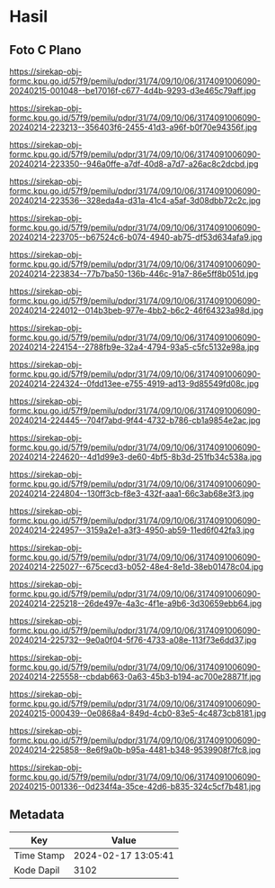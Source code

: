 # Hasil

## Foto C Plano

https://sirekap-obj-formc.kpu.go.id/57f9/pemilu/pdpr/31/74/09/10/06/3174091006090-20240215-001048--be17016f-c677-4d4b-9293-d3e465c79aff.jpg

https://sirekap-obj-formc.kpu.go.id/57f9/pemilu/pdpr/31/74/09/10/06/3174091006090-20240214-223213--356403f6-2455-41d3-a96f-b0f70e94356f.jpg

https://sirekap-obj-formc.kpu.go.id/57f9/pemilu/pdpr/31/74/09/10/06/3174091006090-20240214-223350--946a0ffe-a7df-40d8-a7d7-a26ac8c2dcbd.jpg

https://sirekap-obj-formc.kpu.go.id/57f9/pemilu/pdpr/31/74/09/10/06/3174091006090-20240214-223536--328eda4a-d31a-41c4-a5af-3d08dbb72c2c.jpg

https://sirekap-obj-formc.kpu.go.id/57f9/pemilu/pdpr/31/74/09/10/06/3174091006090-20240214-223705--b67524c6-b074-4940-ab75-df53d634afa9.jpg

https://sirekap-obj-formc.kpu.go.id/57f9/pemilu/pdpr/31/74/09/10/06/3174091006090-20240214-223834--77b7ba50-136b-446c-91a7-86e5ff8b051d.jpg

https://sirekap-obj-formc.kpu.go.id/57f9/pemilu/pdpr/31/74/09/10/06/3174091006090-20240214-224012--014b3beb-977e-4bb2-b6c2-46f64323a98d.jpg

https://sirekap-obj-formc.kpu.go.id/57f9/pemilu/pdpr/31/74/09/10/06/3174091006090-20240214-224154--2788fb9e-32a4-4794-93a5-c5fc5132e98a.jpg

https://sirekap-obj-formc.kpu.go.id/57f9/pemilu/pdpr/31/74/09/10/06/3174091006090-20240214-224324--0fdd13ee-e755-4919-ad13-9d85549fd08c.jpg

https://sirekap-obj-formc.kpu.go.id/57f9/pemilu/pdpr/31/74/09/10/06/3174091006090-20240214-224445--704f7abd-9f44-4732-b786-cb1a9854e2ac.jpg

https://sirekap-obj-formc.kpu.go.id/57f9/pemilu/pdpr/31/74/09/10/06/3174091006090-20240214-224620--4d1d99e3-de60-4bf5-8b3d-251fb34c538a.jpg

https://sirekap-obj-formc.kpu.go.id/57f9/pemilu/pdpr/31/74/09/10/06/3174091006090-20240214-224804--130ff3cb-f8e3-432f-aaa1-66c3ab68e3f3.jpg

https://sirekap-obj-formc.kpu.go.id/57f9/pemilu/pdpr/31/74/09/10/06/3174091006090-20240214-224957--3159a2e1-a3f3-4950-ab59-11ed6f042fa3.jpg

https://sirekap-obj-formc.kpu.go.id/57f9/pemilu/pdpr/31/74/09/10/06/3174091006090-20240214-225027--675cecd3-b052-48e4-8e1d-38eb01478c04.jpg

https://sirekap-obj-formc.kpu.go.id/57f9/pemilu/pdpr/31/74/09/10/06/3174091006090-20240214-225218--26de497e-4a3c-4f1e-a9b6-3d30659ebb64.jpg

https://sirekap-obj-formc.kpu.go.id/57f9/pemilu/pdpr/31/74/09/10/06/3174091006090-20240214-225732--9e0a0f04-5f76-4733-a08e-113f73e6dd37.jpg

https://sirekap-obj-formc.kpu.go.id/57f9/pemilu/pdpr/31/74/09/10/06/3174091006090-20240214-225558--cbdab663-0a63-45b3-b194-ac700e28871f.jpg

https://sirekap-obj-formc.kpu.go.id/57f9/pemilu/pdpr/31/74/09/10/06/3174091006090-20240215-000439--0e0868a4-849d-4cb0-83e5-4c4873cb8181.jpg

https://sirekap-obj-formc.kpu.go.id/57f9/pemilu/pdpr/31/74/09/10/06/3174091006090-20240214-225858--8e6f9a0b-b95a-4481-b348-9539908f7fc8.jpg

https://sirekap-obj-formc.kpu.go.id/57f9/pemilu/pdpr/31/74/09/10/06/3174091006090-20240215-001336--0d234f4a-35ce-42d6-b835-324c5cf7b481.jpg


## Metadata

| Key        | Value               |
| ---------- | ------------------- |
| Time Stamp | 2024-02-17 13:05:41 |
| Kode Dapil | 3102                |



